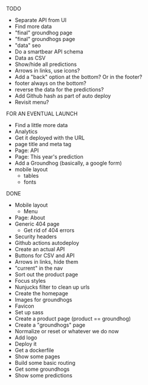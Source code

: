 TODO

- Separate API from UI
- Find more data
- "final" groundhog page
- "final" groundhogs page
- "data" seo
- Do a smartbear API schema
- Data as CSV
- Show/hide all predictions
- Arrows in links, use icons?
- Add a "back" option at the bottom? Or in the footer?
- footer always on the bottom?
- reverse the data for the predictions?
- Add Github hash as part of auto deploy
- Revisit menu?

FOR AN EVENTUAL LAUNCH

- Find a little more data
- Analytics
- Get it deployed with the URL
- page title and meta tag
- Page: API
- Page: This year's prediction
- Add a Groundhog (basically, a google form)
- mobile layout
  - tables
  - fonts

DONE

- Mobile layout
  - Menu
- Page: About
- Generic 404 page
  - Get rid of 404 errors
- Security headers
- Github actions autodeploy
- Create an actual API
- Buttons for CSV and API
- Arrows in links, hide them
- "current" in the nav
- Sort out the product page
- Focus styles
- Nunjucks filter to clean up urls
- Create the homepage
- Images for groundhogs
- Favicon
- Set up sass
- Create a product page (product == groundhog)
- Create a "groundhogs" page
- Normalize or reset or whatever we do now
- Add logo
- Deploy it
- Get a dockerfile
- Show some pages
- Build some basic routing
- Get some groundhogs
- Show some predictions
